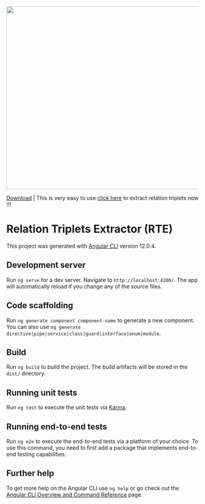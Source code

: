 <img src="https://user-images.githubusercontent.com/57747453/126824653-a9f35e25-e3df-4417-8e3d-01653bcffc0c.gif" width="1080" height="480">

[Download](https://github.com/abera87/annotate/raw/5e5f4598527c524f25b654c4ab6583043e6332d5/HowToUse/video.webm) |
This is very easy to use [click here](https://abera87.github.io/annotate/) to extract relation triplets now !!!

# Relation Triplets Extractor (RTE)

This project was generated with [Angular CLI](https://github.com/angular/angular-cli) version 12.0.4.

## Development server

Run `ng serve` for a dev server. Navigate to `http://localhost:4200/`. The app will automatically reload if you change any of the source files.

## Code scaffolding

Run `ng generate component component-name` to generate a new component. You can also use `ng generate directive|pipe|service|class|guard|interface|enum|module`.

## Build

Run `ng build` to build the project. The build artifacts will be stored in the `dist/` directory.

## Running unit tests

Run `ng test` to execute the unit tests via [Karma](https://karma-runner.github.io).

## Running end-to-end tests

Run `ng e2e` to execute the end-to-end tests via a platform of your choice. To use this command, you need to first add a package that implements end-to-end testing capabilities.

## Further help

To get more help on the Angular CLI use `ng help` or go check out the [Angular CLI Overview and Command Reference](https://angular.io/cli) page.
